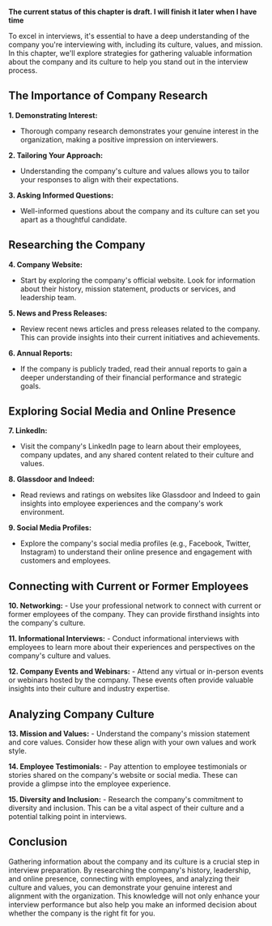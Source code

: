 **The current status of this chapter is draft. I will finish it later when I have time**

To excel in interviews, it's essential to have a deep understanding of the company you're interviewing with, including its culture, values, and mission. In this chapter, we'll explore strategies for gathering valuable information about the company and its culture to help you stand out in the interview process.

The Importance of Company Research
----------------------------------

**1. Demonstrating Interest:**

* Thorough company research demonstrates your genuine interest in the organization, making a positive impression on interviewers.

**2. Tailoring Your Approach:**

* Understanding the company's culture and values allows you to tailor your responses to align with their expectations.

**3. Asking Informed Questions:**

* Well-informed questions about the company and its culture can set you apart as a thoughtful candidate.

Researching the Company
-----------------------

**4. Company Website:**

* Start by exploring the company's official website. Look for information about their history, mission statement, products or services, and leadership team.

**5. News and Press Releases:**

* Review recent news articles and press releases related to the company. This can provide insights into their current initiatives and achievements.

**6. Annual Reports:**

* If the company is publicly traded, read their annual reports to gain a deeper understanding of their financial performance and strategic goals.

Exploring Social Media and Online Presence
------------------------------------------

**7. LinkedIn:**

* Visit the company's LinkedIn page to learn about their employees, company updates, and any shared content related to their culture and values.

**8. Glassdoor and Indeed:**

* Read reviews and ratings on websites like Glassdoor and Indeed to gain insights into employee experiences and the company's work environment.

**9. Social Media Profiles:**

* Explore the company's social media profiles (e.g., Facebook, Twitter, Instagram) to understand their online presence and engagement with customers and employees.

Connecting with Current or Former Employees
-------------------------------------------

**10. Networking:** - Use your professional network to connect with current or former employees of the company. They can provide firsthand insights into the company's culture.

**11. Informational Interviews:** - Conduct informational interviews with employees to learn more about their experiences and perspectives on the company's culture and values.

**12. Company Events and Webinars:** - Attend any virtual or in-person events or webinars hosted by the company. These events often provide valuable insights into their culture and industry expertise.

Analyzing Company Culture
-------------------------

**13. Mission and Values:** - Understand the company's mission statement and core values. Consider how these align with your own values and work style.

**14. Employee Testimonials:** - Pay attention to employee testimonials or stories shared on the company's website or social media. These can provide a glimpse into the employee experience.

**15. Diversity and Inclusion:** - Research the company's commitment to diversity and inclusion. This can be a vital aspect of their culture and a potential talking point in interviews.

Conclusion
----------

Gathering information about the company and its culture is a crucial step in interview preparation. By researching the company's history, leadership, and online presence, connecting with employees, and analyzing their culture and values, you can demonstrate your genuine interest and alignment with the organization. This knowledge will not only enhance your interview performance but also help you make an informed decision about whether the company is the right fit for you.
